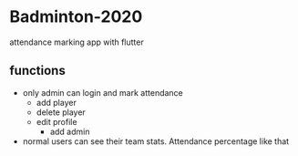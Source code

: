 # Badminton-2020
attendance marking app with flutter
## functions 
* only admin can login and mark attendance
  * add player
  * delete player
  * edit profile 
    * add admin
* normal users can see their team stats. Attendance percentage like that

 
